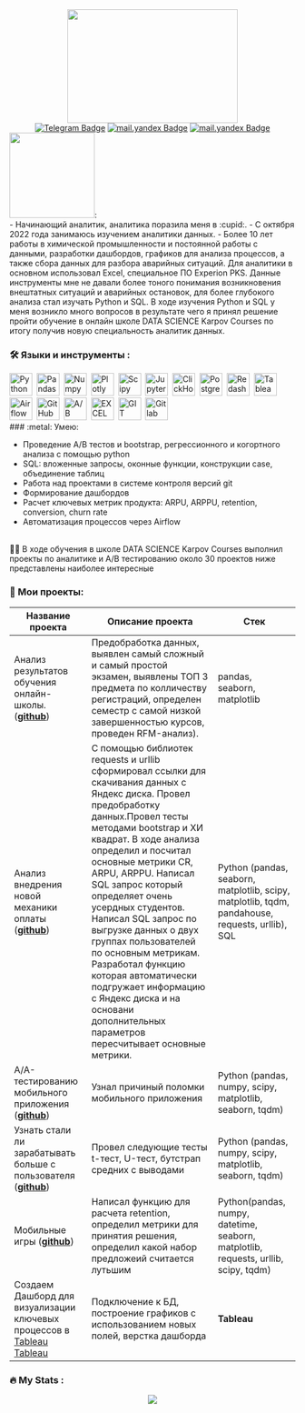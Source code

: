 <div id="header" align="center">
  <img src="https://media.giphy.com/media/jdPMeyv9rn0hZHh8n9/giphy.gif" width="300" height="200"/>
</div>

<div id="badges" align="center">
  <a href="https://t.me/Shikhanov63"><img src="https://img.shields.io/badge/Telegram-blue?logo=telegram&logoColor=white" alt="Telegram Badge"/></a>
  <a href="mailto:ShikhanovAS@yandex.ru"><img src="https://img.shields.io/badge/-Yandex-red?logo=Yandex&logoColor=white" alt="mail.yandex Badge"/></a> 
  <a href="https://wa.me/9084028885"><img src="https://img.shields.io/badge/-WHATSAPP-28D146?logo=whatsapp&logoColor=white" alt="mail.yandex Badge"/></a> 
</div>
<div id="header" align="left">
  <img src="https://media.giphy.com/media/v1.Y2lkPTc5MGI3NjExZDZjODkzNDFhYzlmNjBlMTQ2MjU4MjZiMjgxN2VjYjQwOTU3Mzg0MCZjdD1z/06URZ07ghkLOiziKPr/giphy.gif" width="150"/>:
</div>
- Начинающий аналитик, аналитика поразила меня в 	:cupid:.
- С октября 2022 года занимаюсь изучением аналитики данных.  
- Более 10 лет работы в химической промышленности и постоянной работы с данными, разработки дашбордов, графиков для анализа процессов, а также сбора данных для разбора аварийных ситуаций. Для аналитики в основном использовал Excel, специальное ПО Experion PKS. Данные инструменты мне не давали более тоного понимания возникновения внештатных ситуаций и аварийных остановок, для более глубокого анализа стал изучать Python и SQL. В ходе изучения Python и SQL у меня возникло много вопросов в результате чего я принял решение пройти обучение в онлайн школе DATA SCIENCE Karpov Courses по итогу получив новую специальность аналитик данных.

### :hammer_and_wrench: Языки и инструменты :
<div>
  <img src="https://img.shields.io/badge/python-FFF?&logo=python" title="Python" alt="Python" height="40"/>&nbsp;
  <img src="https://img.shields.io/badge/pandas-FFF?&logo=pandas&logoColor=blue" title="Pandas" alt="Pandas" height="40"/>&nbsp;
  <img src="https://img.shields.io/badge/numpy-FFF?&logo=numpy&logoColor=blue" title="Numpy" alt="Numpy" height="40"/>&nbsp;
  <img src="https://img.shields.io/badge/plotly-FFF?&logo=plotly&logoColor=blue" title="Plotly" alt="Plotly" height="40"/>&nbsp;
  <img src="https://img.shields.io/badge/Scipy-FFF?&logo=Scipy&logoColor=black" title="Scipy" alt="Scipy" height="40"/>&nbsp;
  <img src="https://img.shields.io/badge/Jupyter_notebook-FFF?&logo=Jupyter" title="Jupyter" alt="Jupyter" height="40"/>&nbsp;
  <img src="https://img.shields.io/badge/Clickhouse-FFF?&logo=Clickhouse" title="ClickHouse" alt="ClickHouse" height="40"/>&nbsp;   
  <img src="https://img.shields.io/badge/PostgreSQL-FFF?&logo=PostgreSQL" title="PostgreSQL" alt="PostgreSQL" height="40"/>&nbsp;
  <img src="https://img.shields.io/badge/redash-FFF?&logo=redash&logoColor=black" title="Redash" alt="Redash" height="40"/>&nbsp;
  <img src="https://img.shields.io/badge/Tableau-FFF?&logo=Tableau&s&logoColor=yellow" title="Tableau" alt="Tableau" height="40"/>&nbsp;
  <img src="https://img.shields.io/badge/Airflow-FFF?&logo=Airflow&s&logoColor=yellow" title="Airflow" alt="Airflow" height="40"/>&nbsp;
  <img src="https://img.shields.io/badge/github-FFF?&logo=github&logoColor=black" title="GitHub" alt="GitHub" height="40"/>&nbsp;
  <img src="https://img.shields.io/badge/A/B тесты-FFF?&logo=A/B тесты&logoColor=black" title="A/B тесты" alt="A/B тесты" height="40"/>&nbsp;    
  <img src="https://img.shields.io/badge/-EXCEL-FFFF?&logo=EXCEL" title="EXCEL" alt="EXCEL" height="40"/>&nbsp; 
  <img src="https://img.shields.io/badge/-GIT-FFF?&logo=GIT" title="GIT" alt="GIT" height="40"/>&nbsp; 
  <img src="https://img.shields.io/badge/-Gitlab-FFF?&logo=Gitlab" title="Gitlab" alt="Gitlab" height="40"/>&nbsp; 
</div>
### :metal: Умею:
<ul>
<li>Проведение А/В тестов и bootstrap, регрессионного и когортного анализа с помощью python
<li>SQL: вложенные запросы, оконные функции, конструкции case, объединение таблиц
<li>Работа над проектами в системе контроля версий git
<li>Формирование дашбордов
<li>Расчет ключевых метрик продукта: ARPU, ARPPU, retention, conversion, churn rate
<li>Автоматизация процессов через Airflow
</ul>

<br> :man_student: В ходе обучения в школе DATA SCIENCE Karpov Courses выполнил проекты по аналитике и А/В тестированию около 30 проектов ниже представлены наиболее интересные

### :book: Мои проекты:
|Название проекта| Описание проекта| Стек|
|----------------|-----------------|-----|
|Анализ результатов обучения онлайн-школы. (__[github](https://github.com/Aleksandr-Shikhanov/Learning-Project1)__)|Предобработка данных, выявлен самый сложный и самый простой экзамен, выявлены ТОП 3 предмета по колличеству регистраций, определен семестр с самой низкой завершенностью курсов, проведен RFM-анализ).|pandas, seaborn, matplotlib|
|Анализ внедрения новой механики оплаты  (__[github](https://github.com/vickiticy/for_project_2)__)|С помощью библиотек requests и urllib сформировал ссылки для скачивания данных с Яндекс диска. Провел предобработку данных.Провел тесты методами bootstrap и ХИ квадрат. В ходе анализа определил и посчитал основные метрики CR, ARPU, ARPPU. Написал SQL запрос который определяет очень усердных студентов. Написал SQL запрос по выгрузке данных о двух группах пользователей по основным метрикам. Разработал функцию которая автоматически подгружает информацию с Яндекс диска и на основани дополнительных параметров пересчитывает основные метрики.  |Python (pandas, seaborn, matplotlib, scipy, matplotlib, tqdm, pandahouse, requests, urllib), SQL|
|А/А-тестированию мобильного приложения  (__[github](https://github.com/Aleksandr-Shikhanov/A-B-Test)__)|Узнал причиный поломки мобильного приложения|Python (pandas, numpy, scipy, matplotlib, seaborn, tqdm)|
|Узнать стали ли зарабатывать больше с пользователя  (__[github](https://github.com/Aleksandr-Shikhanov/A-B-Test)__)|Провел следующие тесты t-тест, U-тест, бутстрап средних с выводами|Python (pandas, numpy, scipy, matplotlib, seaborn, tqdm)|
|Мобильные игры (__[github](https://github.com/Aleksandr-Shikhanov/mobile_games)__)|Написал функцию для расчета retention, определил метрики для принятия решения, определил какой набор предложеий считается лутьшим|Python(pandas, numpy, datetime, seaborn, matplotlib, requests, urllib, scipy, tqdm)|
|Создаем Дашборд для визуализации ключевых процессов в [Tableau](https://public.tableau.com/app/profile/alexandr3799/viz/ShikhanovA_S_DashboardPractice/DBpractice1part1ShikhanovA_S_) [Tableau](https://public.tableau.com/app/profile/alexandr3799/viz/Satisfactionlevel/DB_satisfaction#1)|Подключение к БД, построение графиков с использованием новых полей, верстка дашборда |**Tableau**|







### :fire: My Stats :
<div id="header" align="center">
  
 ![](http://github-profile-summary-cards.vercel.app/api/cards/stats?username=Aleksandr-Shikhanov&theme=default)   
  
</div>         
